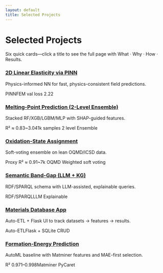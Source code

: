 ```yaml
---
layout: default
title: Selected Projects
---
```

# Selected Projects
<p class="muted">Six quick cards—click a title to see the full page with What · Why · How · Results.</p>

<div class="proj-grid">

  <div class="proj-card compact">
    <h3><a class="proj-link" href="{{ '/projects/pinn-elasticity/' | relative_url }}">2D Linear Elasticity via PINN</a></h3>
    <p>Physics-informed NN for fast, physics-consistent field predictions.</p>
    <p class="chips">
      <span class="badge">PINN</span><span class="badge alt">FEM</span>
      <span class="badge alt">val loss 2.22</span>
    </p>
  </div>

  <div class="proj-card compact">
    <h3><a class="proj-link" href="{{ '/projects/mp-ensemble/' | relative_url }}">Melting-Point Prediction (2-Level Ensemble)</a></h3>
    <p>Stacked RF/XGB/LGBM/MLP with SHAP-guided features.</p>
    <p class="chips">
      <span class="badge">R² ≈ 0.83</span><span class="badge alt">~3.041k samples</span>
      <span class="badge alt">2 level Ensemble</span>
    </p>
  </div>

  <div class="proj-card compact">
    <h3><a class="proj-link" href="{{ '/projects/oxidation-states/' | relative_url }}">Oxidation-State Assignment</a></h3>
    <p>Soft-voting ensemble on lean OQMD/ICSD data.</p>
    <p class="chips">
      <span class="badge">Proxy R² ≈ 0.91</span><span class="badge alt">~7k OQMD</span>
      <span class="badge alt">Weighted soft voting</span>
    </p>
  </div>

  <div class="proj-card compact">
    <h3><a class="proj-link" href="{{ '/projects/semantic-models/' | relative_url }}">Semantic Band-Gap (LLM + KG)</a></h3>
    <p>RDF/SPARQL schema with LLM-assisted, explainable queries.</p>
    <p class="chips">
      <span class="badge">RDF/SPARQL</span><span class="badge alt">LLM</span>
      <span class="badge alt">Explainable</span>
    </p>
  </div>

  <div class="proj-card compact">
    <h3><a class="proj-link" href="{{ '/projects/patterns-matter/' | relative_url }}">Materials Database App</a></h3>
    <p>Auto-ETL + Flask UI to track datasets → features → results.</p>
    <p class="chips">
      <span class="badge">Auto-ETL</span><span class="badge alt">Flask + SQLite</span>
      <span class="badge alt">CRUD</span>
    </p>
  </div>

  <div class="proj-card compact">
    <h3><a class="proj-link" href="{{ '/projects/formation-energy/' | relative_url }}">Formation-Energy Prediction</a></h3>
    <p>AutoML baseline with Matminer features and MAE-first selection.</p>
    <p class="chips">
      <span class="badge">R² 0.971–0.998</span><span class="badge alt">Matminer</span>
      <span class="badge alt">PyCaret</span>
    </p>
  </div>

</div>
